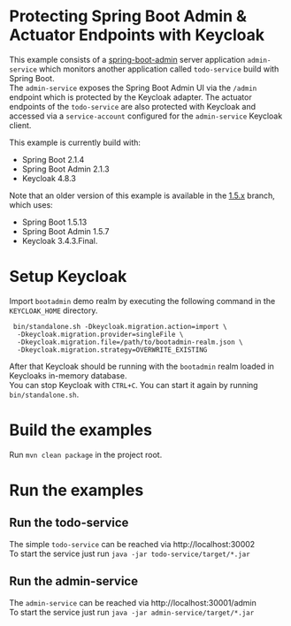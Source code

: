 # Protecting Spring Boot Admin & Actuator Endpoints with Keycloak

This example consists of a [spring-boot-admin](https://github.com/codecentric/spring-boot-admin) server application `admin-service` which monitors
another application called `todo-service` build with Spring Boot.  
The `admin-service` exposes the Spring Boot Admin UI via the `/admin` endpoint which is protected by the Keycloak adapter. The actuator endpoints of the `todo-service` are also protected with Keycloak and accessed via a `service-account` configured for the `admin-service` Keycloak client.

This example is currently build with:
- Spring Boot 2.1.4
- Spring Boot Admin 2.1.3
- Keycloak 4.8.3 

Note that an older version of this example is available in the [1.5.x](https://github.com/thomasdarimont/spring-boot-admin-keycloak-example/tree/1.5.x) branch, which uses:
- Spring Boot 1.5.13
- Spring Boot Admin 1.5.7
- Keycloak 3.4.3.Final.

# Setup Keycloak

Import `bootadmin` demo realm by executing the following command in the `KEYCLOAK_HOME` directory.   
```
 bin/standalone.sh -Dkeycloak.migration.action=import \
  -Dkeycloak.migration.provider=singleFile \
  -Dkeycloak.migration.file=/path/to/bootadmin-realm.json \
  -Dkeycloak.migration.strategy=OVERWRITE_EXISTING
```

After that Keycloak should be running with the `bootadmin` realm loaded in Keycloaks in-memory database.  
You can stop Keycloak with `CTRL+C`. You can start it again by running `bin/standalone.sh`.

# Build the examples

Run `mvn clean package` in the project root.

# Run the examples

## Run the todo-service
The simple `todo-service` can be reached via http://localhost:30002  
To start the service just run `java -jar todo-service/target/*.jar`

## Run the admin-service
The `admin-service` can be reached via http://localhost:30001/admin  
To start the service just run `java -jar admin-service/target/*.jar`
